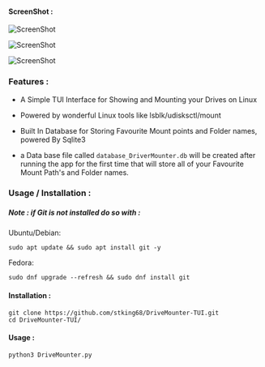 #### ScreenShot :

![ScreenShot](https://github.com/stking68/DriveMounter-TUI/blob/0a53d3aa8ee0d8f985ddcb768bc3706d8924482c/screen.jpg) 

![ScreenShot](https://github.com/stking68/DriveMounter-TUI/blob/0a53d3aa8ee0d8f985ddcb768bc3706d8924482c/screen2.jpg) 

![ScreenShot](https://github.com/stking68/DriveMounter-TUI/blob/0a53d3aa8ee0d8f985ddcb768bc3706d8924482c/screen3.jpg) 

### Features :

- A Simple TUI Interface for Showing and Mounting your Drives on Linux

- Powered by wonderful Linux tools like lsblk/udisksctl/mount

- Built In Database for Storing Favourite Mount points and Folder names, powered By Sqlite3

- a Data base file called `database_DriverMounter.db` will be created after running the app for the first time that will store all of your Favourite Mount Path's and Folder names.

### Usage / Installation :

##### Note : if Git is not installed do so with :

Ubuntu/Debian:

```
sudo apt update && sudo apt install git -y
```

Fedora:

```
sudo dnf upgrade --refresh && sudo dnf install git
```

#### Installation :

```
git clone https://github.com/stking68/DriveMounter-TUI.git
cd DriveMounter-TUI/
```

#### Usage :

```
python3 DriveMounter.py
```
